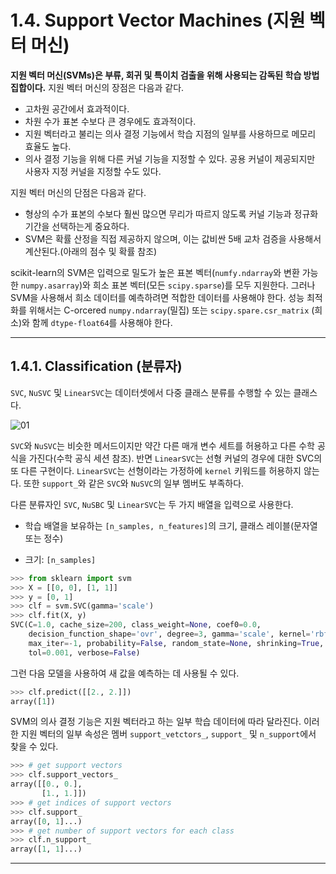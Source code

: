 # 1.4. Support Vector Machines (지원 벡터 머신)

**지원 벡터 머신(SVMs)은 부류, 회귀 및 특이치 검출을 위해 사용되는 감독된 학습 방법 집합이다.** 
지원 벡터 머신의 장점은 다음과 같다.

- 고차원 공간에서 효과적이다.
- 차원 수가 표본 수보다 큰 경우에도 효과적이다.
- 지원 벡터라고 불리는 의사 결정 기능에서 학습 지점의 일부를 사용하므로 메모리 효율도 높다.
- 의사 결정 기능을 위해 다른 커널 기능을 지정할 수 있다. 공용 커널이 제공되지만 사용자 지정 커널을 지정할 수도 있다.

지원 벡터 머신의 단점은 다음과 같다.

- 형상의 수가 표본의 수보다 훨씬 많으면 무리가 따르지 않도록 커널 기능과 정규화 기간을 선택하는게 중요하다.
- SVM은 확률 산정을 직접 제공하지 않으며, 이는 값비싼 5배 교차 검증을 사용해서 계산된다.(아래의 점수 및 확률 참조)

scikit-learn의 SVM은 입력으로 밀도가 높은 표본 벡터(`numfy.ndarray`와 변환 가능한 `numpy.asarray`)와 희소 표본 벡터(모든 `scipy.sparse`)를 모두 지원한다. 그러나 SVM을 사용해서 희소 데이터를 예측하려면 적합한 데이터를 사용해야 한다. 성능 최적화를 위해서는 C-orcered  `numpy.ndarray`(밀집) 또는  `scipy.spare.csr_matrix` (희소)와 함께 `dtype-float64`를 사용해야 한다.

---

## 1.4.1. Classification (분류자)

`SVC`, `NuSVC` 및 `LinearSVC`는 데이터셋에서 다중 클래스 분류를 수행할 수 있는 클래스다.

![01](https://scikit-learn.org/stable/_images/sphx_glr_plot_iris_0012.png)

`SVC`와 `NuSVC`는 비슷한 메서드이지만 약간 다른 매개 변수 세트를 허용하고 다른 수학 공식을 가진다(수학 공식 세션 참조). 반면 `LinearSVC`는 선형 커널의 경우에 대한 SVC의 또 다른 구현이다. `LinearSVC`는 선형이라는 가정하에 `kernel` 키워드를 허용하지 않는다. 또한 `support_`와 같은 `SVC`와 `NuSVC`의 일부 멤버도 부족하다.

다른 분류자인 `SVC`, `NuSBC` 및 `LinearSVC`는 두 가지 배열을 입력으로 사용한다.

- 학습 배열을 보유하는 `[n_samples, n_features]`의 크기, 클래스 레이블(문자열 또는 정수)

- 크기: `[n_samples]`

```python
>>> from sklearn import svm
>>> X = [[0, 0], [1, 1]]
>>> y = [0, 1]
>>> clf = svm.SVC(gamma='scale')
>>> clf.fit(X, y)  
SVC(C=1.0, cache_size=200, class_weight=None, coef0=0.0,
    decision_function_shape='ovr', degree=3, gamma='scale', kernel='rbf',
    max_iter=-1, probability=False, random_state=None, shrinking=True,
    tol=0.001, verbose=False)
```

그런 다음 모델을 사용하여 새 값을 예측하는 데 사용될 수 있다.

```python
>>> clf.predict([[2., 2.]])
array([1])
```

SVM의 의사 결정 기능은 지원 벡터라고 하는 일부 학습 데이터에 따라 달라진다. 이러한 지원 벡터의 일부 속성은 멤버 `support_vetctors_`, `support_` 및 `n_support`에서 찾을 수 있다.

```python
>>> # get support vectors
>>> clf.support_vectors_
array([[0., 0.],
       [1., 1.]])
>>> # get indices of support vectors
>>> clf.support_ 
array([0, 1]...)
>>> # get number of support vectors for each class
>>> clf.n_support_ 
array([1, 1]...)
```

---

